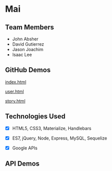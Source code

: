 # Mai


## Team Members
- John Absher
- David Gutierrez
- Jason Joachim
- Isaac Lee


## GitHub Demos
[index.html](https://ijlee2.github.io/Mai/)

[user.html](https://ijlee2.github.io/Mai/user.html)

[story.html](https://ijlee2.github.io/Mai/story.html)


## Technologies Used
- [x] HTML5, CSS3, Materialize, Handlebars

- [x] ES7, jQuery, Node, Express, MySQL, Sequelize

- [x] Google APIs


## API Demos